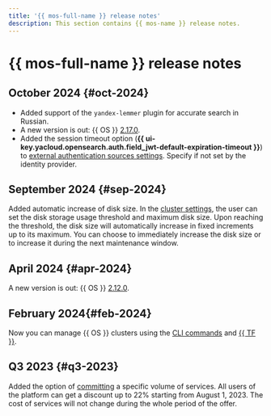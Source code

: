 ```yaml
---
title: '{{ mos-full-name }} release notes'
description: This section contains {{ mos-name }} release notes.
---
```


# {{ mos-full-name }} release notes

## October 2024 {#oct-2024}

* Added support of the `yandex-lemmer` plugin for accurate search in Russian.
* A new version is out: {{ OS }} [2.17.0](https://github.com/opensearch-project/opensearch-build/blob/main/release-notes/opensearch-release-notes-2.17.0.md).
* Added the session timeout option (**{{ ui-key.yacloud.opensearch.auth.field_jwt-default-expiration-timeout }}**) to [external authentication sources settings](operations/saml-authentication.md#configuration-sso). Specify if not set by the identity provider.

## September 2024 {#sep-2024}

Added automatic increase of disk size. In the [cluster settings](operations/update.md), the user can set the disk storage usage threshold and maximum disk size. Upon reaching the threshold, the disk size will automatically increase in fixed increments up to its maximum. You can choose to immediately increase the disk size or to increase it during the next maintenance window.

## April 2024 {#apr-2024}

A new version is out: {{ OS }} [2.12.0](https://github.com/opensearch-project/opensearch-build/blob/main/release-notes/opensearch-release-notes-2.12.0.md).

## February 2024{#feb-2024}

Now you can manage {{ OS }} clusters using the [CLI commands](../cli/cli-ref/managed-opensearch/cli-ref/index.md) and [{{ TF }}](./tf-ref.md).

## Q3 2023 {#q3-2023}

Added the option of [committing](../billing/concepts/cvos.md) a specific volume of services. All users of the platform can get a discount up to 22% starting from August 1, 2023. The cost of services will not change during the whole period of the offer.
